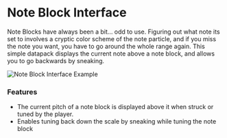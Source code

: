# Note Block Interface<!--$headerTitle--><!--$pmc:delete-->

Note Blocks have always been a bit... odd to use. Figuring out what note its set to involves a cryptic color scheme of the note particle, and if you miss the note you want, you have to go around the whole range again. This simple datapack displays the current note above a note block, and allows you to go backwards by sneaking. <!--$pmc:headerSize-->

![Note Block Interface Example](images/note_block_interface_example.webp)<!--$localAssetToURL--><!--$modrinth:replaceWithVideo--><!--$pmc:delete-->

### Features
- The current pitch of a note block is displayed above it when struck or tuned by the player.
- Enables tuning back down the scale by sneaking while tuning the note block
